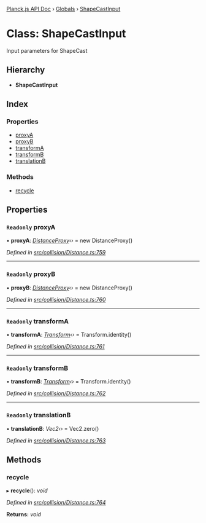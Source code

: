 [Planck.js API Doc](../README.md) › [Globals](../globals.md) › [ShapeCastInput](shapecastinput.md)

# Class: ShapeCastInput

Input parameters for ShapeCast

## Hierarchy

* **ShapeCastInput**

## Index

### Properties

* [proxyA](shapecastinput.md#readonly-proxya)
* [proxyB](shapecastinput.md#readonly-proxyb)
* [transformA](shapecastinput.md#readonly-transforma)
* [transformB](shapecastinput.md#readonly-transformb)
* [translationB](shapecastinput.md#readonly-translationb)

### Methods

* [recycle](shapecastinput.md#recycle)

## Properties

### `Readonly` proxyA

• **proxyA**: *[DistanceProxy](distanceproxy.md)‹›* = new DistanceProxy()

*Defined in [src/collision/Distance.ts:759](https://github.com/shakiba/planck.js/blob/ae24904/src/collision/Distance.ts#L759)*

___

### `Readonly` proxyB

• **proxyB**: *[DistanceProxy](distanceproxy.md)‹›* = new DistanceProxy()

*Defined in [src/collision/Distance.ts:760](https://github.com/shakiba/planck.js/blob/ae24904/src/collision/Distance.ts#L760)*

___

### `Readonly` transformA

• **transformA**: *[Transform](transform.md)‹›* = Transform.identity()

*Defined in [src/collision/Distance.ts:761](https://github.com/shakiba/planck.js/blob/ae24904/src/collision/Distance.ts#L761)*

___

### `Readonly` transformB

• **transformB**: *[Transform](transform.md)‹›* = Transform.identity()

*Defined in [src/collision/Distance.ts:762](https://github.com/shakiba/planck.js/blob/ae24904/src/collision/Distance.ts#L762)*

___

### `Readonly` translationB

• **translationB**: *Vec2‹›* = Vec2.zero()

*Defined in [src/collision/Distance.ts:763](https://github.com/shakiba/planck.js/blob/ae24904/src/collision/Distance.ts#L763)*

## Methods

###  recycle

▸ **recycle**(): *void*

*Defined in [src/collision/Distance.ts:764](https://github.com/shakiba/planck.js/blob/ae24904/src/collision/Distance.ts#L764)*

**Returns:** *void*
